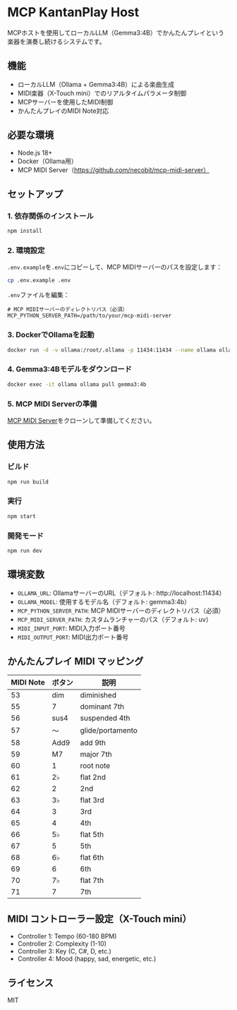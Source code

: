 # MCP KantanPlay Host

MCPホストを使用してローカルLLM（Gemma3:4B）でかんたんプレイという楽器を演奏し続けるシステムです。

## 機能

- ローカルLLM（Ollama + Gemma3:4B）による楽曲生成
- MIDI楽器（X-Touch mini）でのリアルタイムパラメータ制御
- MCPサーバーを使用したMIDI制御
- かんたんプレイのMIDI Note対応

## 必要な環境

- Node.js 18+
- Docker（Ollama用）
- MCP MIDI Server（https://github.com/necobit/mcp-midi-server）

## セットアップ

### 1. 依存関係のインストール

```bash
npm install
```

### 2. 環境設定

`.env.example`を`.env`にコピーして、MCP MIDIサーバーのパスを設定します：

```bash
cp .env.example .env
```

`.env`ファイルを編集：
```env
# MCP MIDIサーバーのディレクトリパス（必須）
MCP_PYTHON_SERVER_PATH=/path/to/your/mcp-midi-server
```

### 3. DockerでOllamaを起動

```bash
docker run -d -v ollama:/root/.ollama -p 11434:11434 --name ollama ollama/ollama
```

### 4. Gemma3:4Bモデルをダウンロード

```bash
docker exec -it ollama ollama pull gemma3:4b
```

### 5. MCP MIDI Serverの準備

[MCP MIDI Server](https://github.com/necobit/mcp-midi-server)をクローンして準備してください。

## 使用方法

### ビルド

```bash
npm run build
```

### 実行

```bash
npm start
```

### 開発モード

```bash
npm run dev
```

## 環境変数

- `OLLAMA_URL`: OllamaサーバーのURL（デフォルト: http://localhost:11434）
- `OLLAMA_MODEL`: 使用するモデル名（デフォルト: gemma3:4b）
- `MCP_PYTHON_SERVER_PATH`: MCP MIDIサーバーのディレクトリパス（必須）
- `MCP_MIDI_SERVER_PATH`: カスタムランチャーのパス（デフォルト: uv）
- `MIDI_INPUT_PORT`: MIDI入力ポート番号
- `MIDI_OUTPUT_PORT`: MIDI出力ポート番号

## かんたんプレイ MIDI マッピング

| MIDI Note | ボタン | 説明 |
|-----------|--------|------|
| 53 | dim | diminished |
| 55 | 7 | dominant 7th |
| 56 | sus4 | suspended 4th |
| 57 | 〜 | glide/portamento |
| 58 | Add9 | add 9th |
| 59 | M7 | major 7th |
| 60 | 1 | root note |
| 61 | 2♭ | flat 2nd |
| 62 | 2 | 2nd |
| 63 | 3♭ | flat 3rd |
| 64 | 3 | 3rd |
| 65 | 4 | 4th |
| 66 | 5♭ | flat 5th |
| 67 | 5 | 5th |
| 68 | 6♭ | flat 6th |
| 69 | 6 | 6th |
| 70 | 7♭ | flat 7th |
| 71 | 7 | 7th |

## MIDI コントローラー設定（X-Touch mini）

- Controller 1: Tempo (60-180 BPM)
- Controller 2: Complexity (1-10)
- Controller 3: Key (C, C#, D, etc.)
- Controller 4: Mood (happy, sad, energetic, etc.)

## ライセンス

MIT